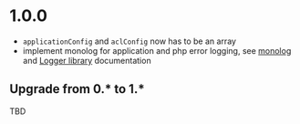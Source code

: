 # 1.0.0

- `applicationConfig` and `aclConfig` now has to be an array
- implement monolog for application and php error logging, see [monolog](https://github.com/Seldaek/monolog/blob/master/doc/usage.md) and [Logger library](https://gitlab.bigpoint.net/libraries/logger/blob/master/README.md) documentation

## Upgrade from 0.\* to 1.\*

TBD